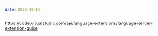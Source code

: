 ```yaml
---
date: 2023-10-13
---
```

https://code.visualstudio.com/api/language-extensions/language-server-extension-guide